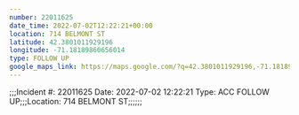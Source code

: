```yaml
---
number: 22011625
date_time: 2022-07-02T12:22:21+00:00
location: 714 BELMONT ST
latitude: 42.3801011929196
longitude: -71.18189860656014
type: FOLLOW UP
google_maps_link: https://maps.google.com/?q=42.3801011929196,-71.18189860656014
---
```


;;;Incident #: 22011625   Date: 2022-07-02 12:22:21   Type: ACC FOLLOW UP;;;Location: 714 BELMONT ST;;;;;;
